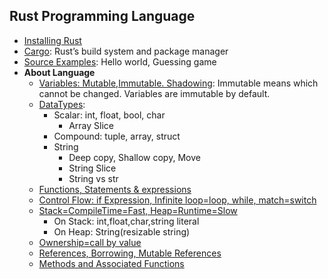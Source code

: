 ## Rust Programming Language
- [Installing Rust](Install)
- [Cargo](Source/Cargo): Rust’s build system and package manager
- [Source Examples](Source): Hello world, Guessing game
- **About Language**
  - [Variables: Mutable,Immutable. Shadowing](Variables): Immutable means which cannot be changed. Variables are immutable by default.
  - [DataTypes](Data_Types):
    - Scalar: int, float, bool, char
      - Array Slice
    - Compound: tuple, array, struct
    - String
      - Deep copy, Shallow copy, Move
      - String Slice
      - String vs str
  - [Functions, Statements & expressions](Functions)
  - [Control Flow: if Expression, Infinite loop=loop, while, match=switch](Control_Flow)
  - [Stack=CompileTime=Fast, Heap=Runtime=Slow](StackHeap_CompileRuntime)
    - On Stack: int,float,char,string literal
    - On Heap: String(resizable string)
  - [Ownership=call by value](Ownership_and_Functions)
  - [References, Borrowing, Mutable References](Reference_Borrowing)
  - [Methods and Associated Functions](Methods_AssociatedFunctions)

